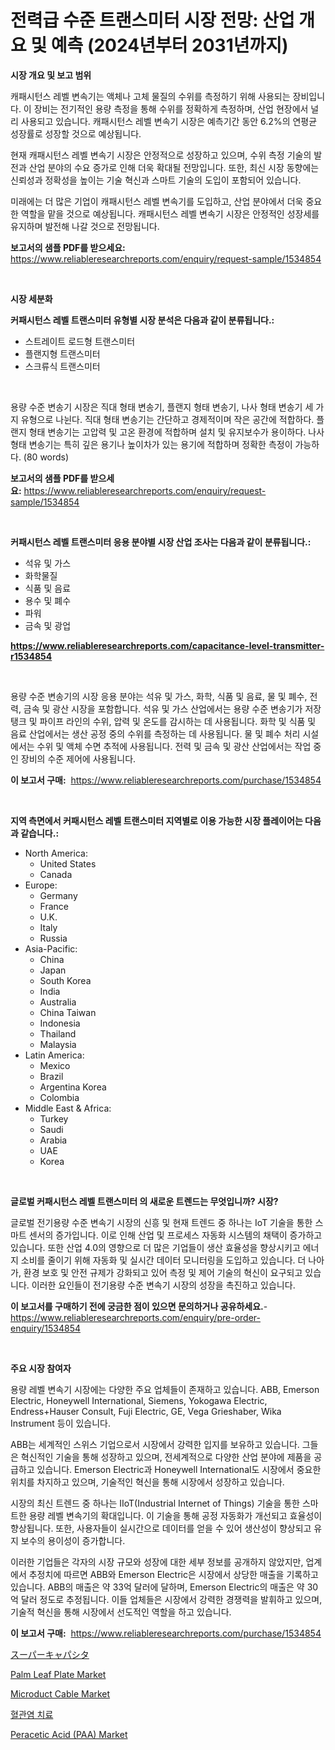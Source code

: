<p><h1>전력급 수준 트랜스미터 시장 전망: 산업 개요 및 예측 (2024년부터 2031년까지)</h1></p><p><strong>시장 개요 및 보고 범위</strong></p>
<p><p>캐패시턴스 레벨 변속기는 액체나 고체 물질의 수위를 측정하기 위해 사용되는 장비입니다. 이 장비는 전기적인 용량 측정을 통해 수위를 정확하게 측정하며, 산업 현장에서 널리 사용되고 있습니다. 캐패시턴스 레벨 변속기 시장은 예측기간 동안 6.2%의 연평균 성장률로 성장할 것으로 예상됩니다.</p><p>현재 캐패시턴스 레벨 변속기 시장은 안정적으로 성장하고 있으며, 수위 측정 기술의 발전과 산업 분야의 수요 증가로 인해 더욱 확대될 전망입니다. 또한, 최신 시장 동향에는 신뢰성과 정확성을 높이는 기술 혁신과 스마트 기술의 도입이 포함되어 있습니다.</p><p>미래에는 더 많은 기업이 캐패시턴스 레벨 변속기를 도입하고, 산업 분야에서 더욱 중요한 역할을 맡을 것으로 예상됩니다. 캐패시턴스 레벨 변속기 시장은 안정적인 성장세를 유지하며 발전해 나갈 것으로 전망됩니다.</p></p>
<p><strong>보고서의 샘플 PDF를 받으세요:</strong> <a href="https://www.reliableresearchreports.com/enquiry/request-sample/1534854">https://www.reliableresearchreports.com/enquiry/request-sample/1534854</a></p>
<p>&nbsp;</p>
<p><strong>시장 세분화</strong></p>
<p><strong>커패시턴스 레벨 트랜스미터 유형별 시장 분석은 다음과 같이 분류됩니다.:</strong></p>
<p><ul><li>스트레이트 로드형 트랜스미터</li><li>플랜지형 트랜스미터</li><li>스크류식 트랜스미터</li></ul></p>
<p>&nbsp;</p>
<p><p>용량 수준 변송기 시장은 직대 형태 변송기, 플랜지 형태 변송기, 나사 형태 변송기 세 가지 유형으로 나뉜다. 직대 형태 변송기는 간단하고 경제적이며 작은 공간에 적합하다. 플랜지 형태 변송기는 고압력 및 고온 환경에 적합하며 설치 및 유지보수가 용이하다. 나사 형태 변송기는 특히 깊은 용기나 높이차가 있는 용기에 적합하며 정확한 측정이 가능하다. (80 words)</p></p>
<p><strong>보고서의 샘플 PDF를 받으세요:</strong>&nbsp;<a href="https://www.reliableresearchreports.com/enquiry/request-sample/1534854">https://www.reliableresearchreports.com/enquiry/request-sample/1534854</a></p>
<p>&nbsp;</p>
<p><strong> 커패시턴스 레벨 트랜스미터 응용 분야별 시장 산업 조사는 다음과 같이 분류됩니다.:</strong></p>
<p><ul><li>석유 및 가스</li><li>화학물질</li><li>식품 및 음료</li><li>용수 및 폐수</li><li>파워</li><li>금속 및 광업</li></ul></p>
<p><strong><a href="https://www.reliableresearchreports.com/capacitance-level-transmitter-r1534854">https://www.reliableresearchreports.com/capacitance-level-transmitter-r1534854</a></strong></p>
<p>&nbsp;</p>
<p><p>용량 수준 변송기의 시장 응용 분야는 석유 및 가스, 화학, 식품 및 음료, 물 및 폐수, 전력, 금속 및 광산 시장을 포함합니다. 석유 및 가스 산업에서는 용량 수준 변송기가 저장 탱크 및 파이프 라인의 수위, 압력 및 온도를 감시하는 데 사용됩니다. 화학 및 식품 및 음료 산업에서는 생산 공정 중의 수위를 측정하는 데 사용됩니다. 물 및 폐수 처리 시설에서는 수위 및 액체 수면 추적에 사용됩니다. 전력 및 금속 및 광산 산업에서는 작업 중인 장비의 수준 제어에 사용됩니다.</p></p>
<p><strong>이 보고서 구매:</strong>&nbsp; <a href="https://www.reliableresearchreports.com/purchase/1534854">https://www.reliableresearchreports.com/purchase/1534854</a></p>
<p>&nbsp;</p>
<p><strong>지역 측면에서 커패시턴스 레벨 트랜스미터 지역별로 이용 가능한 시장 플레이어는 다음과 같습니다.:</strong></p>
<p><ul>
    <li>
        North America:
        <ul>
            <li>United States</li>
            <li>Canada</li>
        </ul>
    </li>
    <li>
        Europe:
        <ul>
            <li>Germany</li>
            <li>France</li>
            <li>U.K.</li>
            <li>Italy</li>
            <li>Russia</li>
        </ul>
    </li>
    <li>
        Asia-Pacific:
        <ul>
            <li>China</li>
            <li>Japan</li>
            <li>South Korea</li>
            <li>India</li>
            <li>Australia</li>
            <li>China Taiwan</li>
            <li>Indonesia</li>
            <li>Thailand</li>
            <li>Malaysia</li>
        </ul>
    </li>
    <li>
        Latin America:
        <ul>
            <li>Mexico</li>
            <li>Brazil</li>
            <li>Argentina Korea</li>
            <li>Colombia</li>
        </ul>
    </li>
    <li>
        Middle East & Africa:
        <ul>
            <li>Turkey</li>
            <li>Saudi</li>
            <li>Arabia</li>
            <li>UAE</li>
            <li>Korea</li>
        </ul>
    </li>
    </ul></p>
<p>&nbsp;</p>
<p><strong>글로벌 커패시턴스 레벨 트랜스미터 의 새로운 트렌드는 무엇입니까? 시장?</strong></p>
<p><p>글로벌 전기용량 수준 변속기 시장의 신흥 및 현재 트렌드 중 하나는 IoT 기술을 통한 스마트 센서의 증가입니다. 이로 인해 산업 및 프로세스 자동화 시스템의 채택이 증가하고 있습니다. 또한 산업 4.0의 영향으로 더 많은 기업들이 생산 효율성을 향상시키고 에너지 소비를 줄이기 위해 자동화 및 실시간 데이터 모니터링을 도입하고 있습니다. 더 나아가, 환경 보호 및 안전 규제가 강화되고 있어 측정 및 제어 기술의 혁신이 요구되고 있습니다. 이러한 요인들이 전기용량 수준 변속기 시장의 성장을 촉진하고 있습니다.</p></p>
<p><strong>이 보고서를 구매하기 전에 궁금한 점이 있으면 문의하거나 공유하세요.</strong>- <a href="https://www.reliableresearchreports.com/enquiry/pre-order-enquiry/1534854">https://www.reliableresearchreports.com/enquiry/pre-order-enquiry/1534854</a></p>
<p>&nbsp;</p>
<p><strong>주요 시장 참여자</strong></p>
<p><p>용량 레벨 변속기 시장에는 다양한 주요 업체들이 존재하고 있습니다. ABB, Emerson Electric, Honeywell International, Siemens, Yokogawa Electric, Endress+Hauser Consult, Fuji Electric, GE, Vega Grieshaber, Wika Instrument 등이 있습니다. </p><p>ABB는 세계적인 스위스 기업으로서 시장에서 강력한 입지를 보유하고 있습니다. 그들은 혁신적인 기술을 통해 성장하고 있으며, 전세계적으로 다양한 산업 분야에 제품을 공급하고 있습니다. Emerson Electric과 Honeywell International도 시장에서 중요한 위치를 차지하고 있으며, 기술적인 혁신을 통해 시장에서 성장하고 있습니다.</p><p>시장의 최신 트렌드 중 하나는 IIoT(Industrial Internet of Things) 기술을 통한 스마트한 용량 레벨 변속기의 확대입니다. 이 기술을 통해 공정 자동화가 개선되고 효율성이 향상됩니다. 또한, 사용자들이 실시간으로 데이터를 얻을 수 있어 생산성이 향상되고 유지 보수의 용이성이 증가합니다.</p><p>이러한 기업들은 각자의 시장 규모와 성장에 대한 세부 정보를 공개하지 않았지만, 업계에서 추정치에 따르면 ABB와 Emerson Electric은 시장에서 상당한 매출을 기록하고 있습니다. ABB의 매출은 약 33억 달러에 달하며, Emerson Electric의 매출은 약 30억 달러 정도로 추정됩니다. 이들 업체들은 시장에서 강력한 경쟁력을 발휘하고 있으며, 기술적 혁신을 통해 시장에서 선도적인 역할을 하고 있습니다.</p></p>
<p><strong>이 보고서 구매:</strong>&nbsp;&nbsp;<a href="https://www.reliableresearchreports.com/purchase/1534854">https://www.reliableresearchreports.com/purchase/1534854</a></p>
<p><p><a href="https://medium.com/@reyeshowell655/%E3%82%B9%E3%83%BC%E3%83%91%E3%83%BC%E3%82%AD%E3%83%A3%E3%83%91%E3%82%B7%E3%82%BF%E5%B8%82%E5%A0%B4%E5%88%86%E6%9E%90-%E3%81%9D%E3%81%AEcagr-%E5%B8%82%E5%A0%B4%E3%82%BB%E3%82%B0%E3%83%A1%E3%83%B3%E3%83%86%E3%83%BC%E3%82%B7%E3%83%A7%E3%83%B3-%E3%81%8A%E3%82%88%E3%81%B3%E3%82%B0%E3%83%AD%E3%83%BC%E3%83%90%E3%83%AB%E7%94%A3%E6%A5%AD%E3%81%AE%E6%A6%82%E8%A6%81-44dbd547992f">スーパーキャパシタ</a></p><p><a href="https://meowing-lemming-dd3.notion.site/Palm-Leaf-Plate-Market-Size-Focuses-on-Market-Dynamics-In-Depth-Analysis-and-Future-Projections-of--b58a28d093c54d5384971bed352b49fc">Palm Leaf Plate Market</a></p><p><a href="https://cute-banjo-8ca.notion.site/Microduct-Cable-Market-Size-Global-Industry-Overview-Market-Segmentation-and-Forecast-2024-to-203-6bc1f04944714dbdb9f4a6d8b4f13663">Microduct Cable Market</a></p><p><a href="https://medium.com/@conradkirrlin76575/%ED%98%88%EA%B4%80%EC%97%BC-%EC%B9%98%EB%A3%8C-%EC%8B%9C%EC%9E%A5-%EB%B6%84%EC%84%9D-%EB%B0%8F-%ED%81%AC%EA%B8%B0%EB%8A%94-2024%EB%85%84%EB%B6%80%ED%84%B0-2031%EB%85%84%EA%B9%8C%EC%A7%80-%EC%98%88%EC%B8%A1%EB%90%98%EC%97%88%EC%8A%B5%EB%8B%88%EB%8B%A4-8a43d0a87401">혈관염 치료</a></p><p><a href="https://issuu.com/reportprime-2/docs/peracetic-acid-paa-market-size-2030.pptx">Peracetic Acid (PAA) Market</a></p></p>